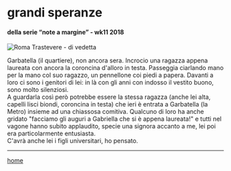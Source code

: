 # grandi speranze  

#### della serie “note a margine” - wk11 2018  
![](https://drive.google.com/uc?id=1O9xA9ov880UqggBksmRLE0bhhyTRJqNH "Roma Trastevere - di vedetta")   
<!--- /interarete054.png --->  

Garbatella (il quartiere), non ancora sera. Incrocio una ragazza appena laureata con ancora la coroncina d'alloro in testa. Passeggia ciarlando mano per la mano col suo ragazzo, un pennellone coi piedi a papera. Davanti a loro ci sono i genitori di lei: in là con gli anni con indosso il vestito buono, sono molto silenziosi.  
A guardarla così però potrebbe essere la stessa ragazza (anche lei alta, capelli lisci biondi, coroncina in testa) che ieri è entrata a Garbatella (la Metro) insieme ad una chiassosa comitiva. Qualcuno di loro ha anche gridato "facciamo gli auguri a Gabriella che si è appena laureata!" e tutti nel vagone hanno subito applaudito, specie una signora accanto a me, lei poi era particolarmente entusiasta.   
C'avrà anche lei i figli universitari, ho pensato.  

---  
[home](/interarete.md)
